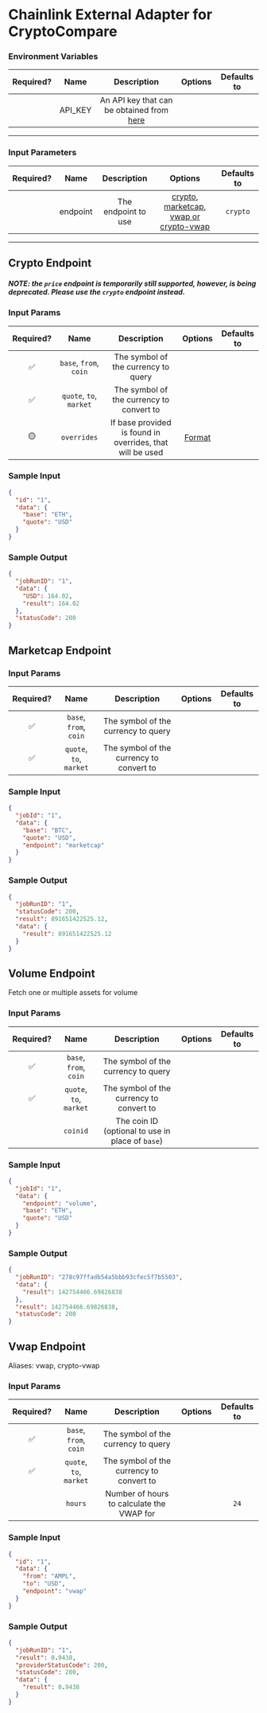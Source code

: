 # Chainlink External Adapter for CryptoCompare

### Environment Variables

| Required? |  Name   |                                      Description                                       | Options | Defaults to |
| :-------: | :-----: | :------------------------------------------------------------------------------------: | :-----: | :---------: |
|           | API_KEY | An API key that can be obtained from [here](https://min-api.cryptocompare.com/pricing) |         |             |

---

### Input Parameters

| Required? |   Name   |     Description     |                                               Options                                               | Defaults to |
| :-------: | :------: | :-----------------: | :-------------------------------------------------------------------------------------------------: | :---------: |
|           | endpoint | The endpoint to use | [crypto](#Crypto-Endpoint), [marketcap](#Marketcap-Endpoint), [vwap or crypto-vwap](#Vwap-Endpoint) |  `crypto`   |

---

## Crypto Endpoint

##### NOTE: the `price` endpoint is temporarily still supported, however, is being deprecated. Please use the `crypto` endpoint instead.

### Input Params

| Required? |          Name           |                        Description                        |                                       Options                                        | Defaults to |
| :-------: | :---------------------: | :-------------------------------------------------------: | :----------------------------------------------------------------------------------: | :---------: |
|    ✅     | `base`, `from`, `coin`  |            The symbol of the currency to query            |                                                                                      |             |
|    ✅     | `quote`, `to`, `market` |         The symbol of the currency to convert to          |                                                                                      |             |
|    🟡     |       `overrides`       | If base provided is found in overrides, that will be used | [Format](../../core/bootstrap/src/lib/external-adapter/overrides/presetSymbols.json) |             |

### Sample Input

```json
{
  "id": "1",
  "data": {
    "base": "ETH",
    "quote": "USD"
  }
}
```

### Sample Output

```json
{
  "jobRunID": "1",
  "data": {
    "USD": 164.02,
    "result": 164.02
  },
  "statusCode": 200
}
```

## Marketcap Endpoint

### Input Params

| Required? |          Name           |               Description                | Options | Defaults to |
| :-------: | :---------------------: | :--------------------------------------: | :-----: | :---------: |
|    ✅     | `base`, `from`, `coin`  |   The symbol of the currency to query    |         |             |
|    ✅     | `quote`, `to`, `market` | The symbol of the currency to convert to |         |             |

### Sample Input

```json
{
  "jobId": "1",
  "data": {
    "base": "BTC",
    "quote": "USD",
    "endpoint": "marketcap"
  }
}
```

### Sample Output

```json
{
  "jobRunID": "1",
  "statusCode": 200,
  "result": 891651422525.12,
  "data": {
    "result": 891651422525.12
  }
}
```

## Volume Endpoint

Fetch one or multiple assets for volume

### Input Params

| Required? |          Name           |                   Description                    | Options | Defaults to |
| :-------: | :---------------------: | :----------------------------------------------: | :-----: | :---------: |
|    ✅     | `base`, `from`, `coin`  |       The symbol of the currency to query        |         |             |
|    ✅     | `quote`, `to`, `market` |     The symbol of the currency to convert to     |         |             |
|           |        `coinid`         | The coin ID (optional to use in place of `base`) |         |             |

### Sample Input

```json
{
  "jobId": "1",
  "data": {
    "endpoint": "volume",
    "base": "ETH",
    "quote": "USD"
  }
}
```

### Sample Output

```json
{
  "jobRunID": "278c97ffadb54a5bbb93cfec5f7b5503",
  "data": {
    "result": 142754466.69826838
  },
  "result": 142754466.69826838,
  "statusCode": 200
}
```

## Vwap Endpoint

Aliases: vwap, crypto-vwap

### Input Params

| Required? |          Name           |                Description                | Options | Defaults to |
| :-------: | :---------------------: | :---------------------------------------: | :-----: | :---------: |
|    ✅     | `base`, `from`, `coin`  |    The symbol of the currency to query    |         |             |
|    ✅     | `quote`, `to`, `market` | The symbol of the currency to convert to  |         |             |
|           |         `hours`         | Number of hours to calculate the VWAP for |         |    `24`     |

### Sample Input

```json
{
  "id": "1",
  "data": {
    "from": "AMPL",
    "to": "USD",
    "endpoint": "vwap"
  }
}
```

### Sample Output

```json
{
  "jobRunID": "1",
  "result": 0.9438,
  "providerStatusCode": 200,
  "statusCode": 200,
  "data": {
    "result": 0.9438
  }
}
```
